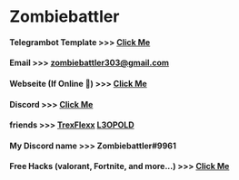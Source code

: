 # Zombiebattler 


#### Telegrambot Template >>> [Click Me](https://github.com/Zombiebattler/Telegrambot-Template)
#### Email >>> zombiebattler303@gmail.com
#### Webseite (If Online 😬) >>> [Click Me](https://leonkcom.leonkoelmel.repl.co)
#### Discord >>> [Click Me](https://discord.gg/Rb7Wh2MEBe)
#### friends >>> [TrexFlexx](https://github.com/TrexFlexx) [L3OPOLD](https://github.com/L30P0LD)
#### My Discord name >>> Zombiebattler#9961
#### Free Hacks (valorant, Fortnite, and more...) >>> [Click Me](https://www.youtube.com/watch?v=dQw4w9WgXcQ)
